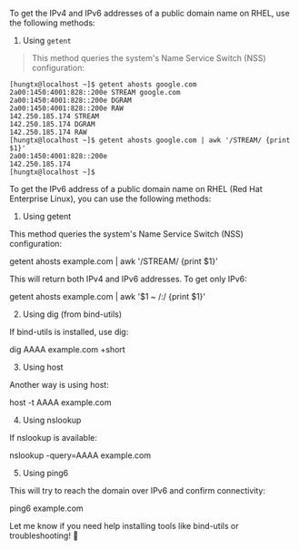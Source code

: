 To get the IPv4 and IPv6 addresses of a public domain name on RHEL, use the following methods:

1. Using `getent`

>This method queries the system's Name Service Switch (NSS) configuration:

```
[hungtx@localhost ~]$ getent ahosts google.com
2a00:1450:4001:828::200e STREAM google.com
2a00:1450:4001:828::200e DGRAM  
2a00:1450:4001:828::200e RAW    
142.250.185.174 STREAM 
142.250.185.174 DGRAM  
142.250.185.174 RAW    
[hungtx@localhost ~]$ getent ahosts google.com | awk '/STREAM/ {print $1}'
2a00:1450:4001:828::200e
142.250.185.174
[hungtx@localhost ~]$
```

To get the IPv6 address of a public domain name on RHEL (Red Hat Enterprise Linux), you can use the following methods:
1. Using getent

This method queries the system's Name Service Switch (NSS) configuration:

getent ahosts example.com | awk '/STREAM/ {print $1}'

This will return both IPv4 and IPv6 addresses. To get only IPv6:

getent ahosts example.com | awk '$1 ~ /:/ {print $1}'

2. Using dig (from bind-utils)

If bind-utils is installed, use dig:

dig AAAA example.com +short

3. Using host

Another way is using host:

host -t AAAA example.com

4. Using nslookup

If nslookup is available:

nslookup -query=AAAA example.com

5. Using ping6

This will try to reach the domain over IPv6 and confirm connectivity:

ping6 example.com

Let me know if you need help installing tools like bind-utils or troubleshooting! 🚀
